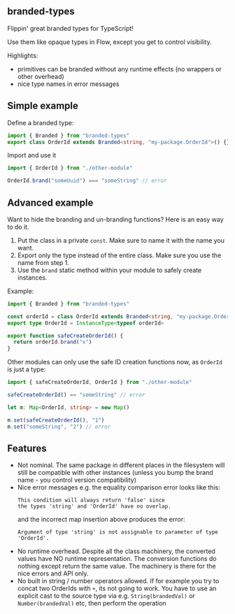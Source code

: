 ## branded-types

Flippin' great branded types for TypeScript!

Use them like opaque types in Flow, except you get to control visibility.

Highlights:

- primitives can be branded without any runtime effects (no wrappers or other overhead)
- nice type names in error messages

## Simple example

Define a branded type:

```typescript
import { Branded } from "branded-types"
export class OrderId extends Branded<string, "my-package.OrderId">() {}
```

Import and use it

```typescript
import { OrderId } from "./other-module"

OrderId.brand("someUuid") === "someString" // error
```

## Advanced example

Want to hide the branding and un-branding functions? Here is an easy way to do it.

1. Put the class in a private `const`. Make sure to name it with the name you want.
2. Export only the type instead of the entire class. Make sure you use the name from step 1.
3. Use the `brand` static method within your module to safely create instances.

Example:

```typescript
import { Branded } from "branded-types"

const orderId = class OrderId extends Branded<string, "my-package.OrderId">() {}
export type OrderId = InstanceType<typeof orderId>

export function safeCreateOrderId() {
  return orderId.brand("x")
}
```

Other modules can only use the safe ID creation functions now, as `OrderId` is just a type:

```typescript
import { safeCreateOrderId, OrderId } from "./other-module"

safeCreateOrderId() == "someString" // error

let m: Map<OrderId, string> = new Map()

m.set(safeCreateOrderId(), "1")
m.set("someString", "2") // error
```

## Features

- Not nominal. The same package in different places in the filesystem will still be compatible with
  other instances (unless you bump the brand name - you control version compatibility)
- Nice error messages e.g. the equality comparison error looks like this:
  ```
  This condition will always return 'false' since
  the types 'string' and 'OrderId' have no overlap.
  ```
  and the incorrect map insertion above produces the error:
  ```
  Argument of type 'string' is not assignable to parameter of type 'OrderId'.
  ```
- No runtime overhead. Despite all the class machinery, the converted values have NO runtime
  representation. The conversion functions do nothing except return the same value. The machinery
  is there for the nice errors and API only.
- No built in string / number operators allowed. If for example you try to concat two OrderIds
  with `+`, its not going to work. You have to use an explicit cast to the source type via e.g.
  `String(brandedVal)` or `Number(brandedVal)` etc, then perform the operation
